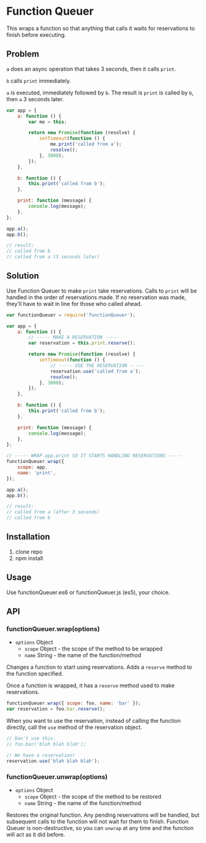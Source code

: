 # Function Queuer

This wraps a function so that anything that calls it waits for reservations to finish before executing.

## Problem

`a` does an async operation that takes 3 seconds, then it calls `print`.

`b` calls `print` immediately.

`a` is executed, immediately followed by `b`.  The result is `print` is called by `b`, then `a` 3 seconds later.

```js
var app = {
    a: function () {
        var me = this;

        return new Promise(function (resolve) {
            setTimeout(function () {
                me.print('called from a');
                resolve();
            }, 3000);
        });
    },

    b: function () {
        this.print('called from b');
    },

    print: function (message) {
        console.log(message);
    },
};

app.a();
app.b();

// result:
// called from b
// called from a (3 seconds later)
```

## Solution

Use Function Queuer to make `print` take reservations.  Calls to `print` will be handled in the order of reservations made.  If no reservation was made, they'll have to wait in line for those who called ahead.

```js
var functionQueuer = require('functionQueuer');

var app = {
    a: function () {
        // ----- MAKE A RESERVATION -----
        var reservation = this.print.reserve();

        return new Promise(function (resolve) {
            setTimeout(function () {
                // ----- USE THE RESERVATION -----
                reservation.use('called from a');
                resolve();
            }, 3000);
        });
    },

    b: function () {
        this.print('called from b');
    },

    print: function (message) {
        console.log(message);
    },
};

// ----- WRAP app.print SO IT STARTS HANDLING RESERVATIONS -----
functionQueuer.wrap({
    scope: app,
    name: 'print',
});

app.a();
app.b();

// result:
// called from a (after 3 seconds)
// called from b
```

## Installation

1. clone repo
2. npm install

## Usage

Use functionQueuer.es6 or functionQueuer.js (es5), your choice.

## API

### functionQueuer.wrap(options)
* `options` Object
    * `scope` Object - the scope of the method to be wrapped
    * `name` String - the name of the function/method

Changes a function to start using reservations.  Adds a `reserve` method to the function specified.

Once a function is wrapped, it has a `reserve` method used to make reservations.

```js
functionQueuer.wrap({ scope: foo, name: 'bar' });
var reservation = foo.bar.reserve();
```

When you want to use the reservation, instead of calling the function directly, call the `use` method of the reservation object.

```js
// Don't use this.
// foo.bar('blah blah blah');

// We have a reservation!
reservation.use('blah blah blah');
```

### functionQueuer.unwrap(options)
* `options` Object
    * `scope` Object - the scope of the method to be restored
    * `name` String - the name of the function/method

Restores the original function.  Any pending reservations will be handled, but subsequent calls to the function will not wait for them to finish.  Function Queuer is non-destructive, so you can `unwrap` at any time and the function will act as it did before.
